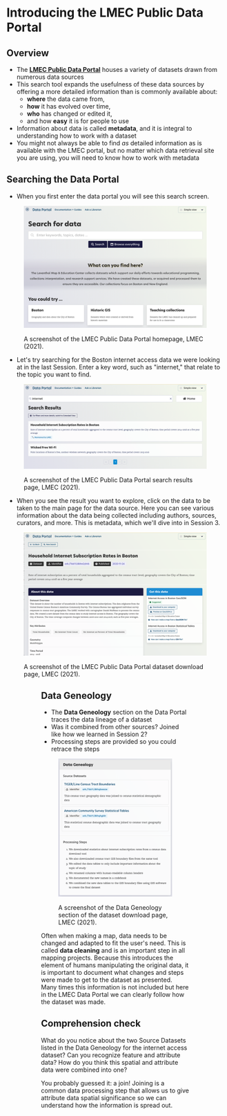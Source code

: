 # Introducing the LMEC Public Data Portal

## Overview

* The **[LMEC Public Data Portal](https://data.leventhalmap.org/#/)** houses a variety of datasets drawn from numerous data sources
* This search tool expands the usefulness of these data sources by offering a more detailed information than is commonly available about:
    - **where** the data came from,
    - **how** it has evolved over time,
    - **who** has changed or edited it,
    - and how **easy** it is for people to use
* Information about data is called **metadata**, and it is integral to understanding how to work with a dataset
* You might not always be able to find *as* detailed information as is available with the LMEC portal, but no matter which data retrieval site you are using, you will need to know how to work with metadata


## Searching the Data Portal

* When you first enter the data portal you will see this search screen.

<figure>

![A screenshot of the LMEC Public Data Portal homepage](./media/DataPortalHomepage.png)

<figcaption>

A screenshot of the LMEC Public Data Portal homepage, LMEC (2021).

</ficaption>

</figure>

* Let's try searching for the Boston internet access data we were looking at in the last Session. Enter a key word, such as "internet," that relate to the topic you want to find.

<figure>

![A screenshot of the LMEC Public Data Portal search results page](./media/DataPortalSearchResults.png)

<figcaption>

A screenshot of the LMEC Public Data Portal search results page, LMEC (2021).

</figcaption>

</figure>

* When you see the result you want to explore, click on the data to be taken to the main page for the data source. Here you can see various information about the data being collected including authors, sources, curators, and more. This is metadata, which we'll dive into in Session 3.

<figure>

![A screenshot of the LMEC Public Data Portal dataset download page](./media/DataPortalDownloadPage.png)

<figcaption>

A screenshot of the LMEC Public Data Portal dataset download page, LMEC (2021).

</figcaption>

<figure>


## Data Geneology
* The **Data Geneology** section on the Data Portal traces the data lineage of a dataset
* Was it combined from other sources? Joined like how we learned in Session 2?
* Processing steps are provided so you could retrace the steps

<figure>

![A screenshot of the Data Geneology section of the dataset download page.](./media/DataGeneology.png)

<figcaption>

A screenshot of the Data Geneology section of the dataset download page, LMEC (2021).

</figcaption>

</figure>

<hideable title = "Learn more: cleaning data">

Often when making a map, data needs to be changed and adapted to fit the user's need. This is called **data cleaning** and is an important step in all mapping projects. Because this introduces the element of humans manipulating the original data, it is important to document what changes and steps were made to get to the dataset as presented. Many times this information is not included but here in the LMEC Data Portal we can clearly follow how the dataset was made.

</hideable>

## Comprehension check
What do you notice about the two Source Datasets listed in the Data Geneology for the internet access dataset? Can you recognize feature and attribute data? How do you think this spatial and attribute data were combined into one?

<hideable title = "Check your answer">

You probably guessed it: a join! Joining is a common data processing step that allows us to give attribute data spatial significance so we can understand how the information is spread out.

</hideable>
